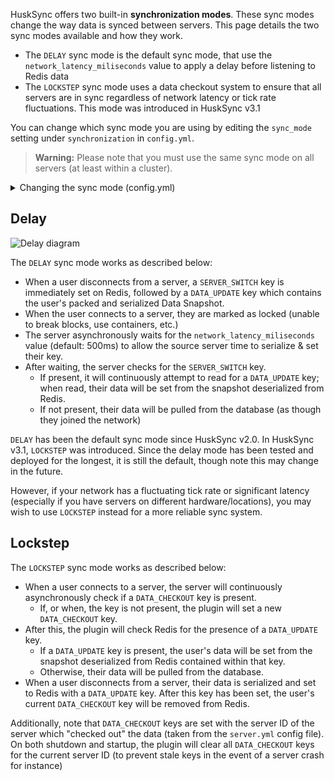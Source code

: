 HuskSync offers two built-in **synchronization modes**. These sync modes change the way data is synced between servers. This page details the two sync modes available and how they work.

* The `DELAY` sync mode is the default sync mode, that use the `network_latency_miliseconds` value to apply a delay before listening to Redis data
* The `LOCKSTEP` sync mode uses a data checkout system to ensure that all servers are in sync regardless of network latency or tick rate fluctuations. This mode was introduced in HuskSync v3.1

You can change which sync mode you are using by editing the `sync_mode` setting under `synchronization` in `config.yml`. 

> **Warning:** Please note that you must use the same sync mode on all servers (at least within a cluster).

<details>
<summary>Changing the sync mode (config.yml)</summary>

```yaml
synchronization:
  # The mode of data synchronization to use (DELAY or LOCKSTEP). DELAY should be fine for most networks. Docs: https://william278.net/docs/husksync/sync-modes
  mode: DELAY
```
</details>

## Delay
![Delay diagram](https://raw.githubusercontent.com/WiIIiam278/HuskSync/master/images/system-diagram.png)

The `DELAY` sync mode works as described below:
* When a user disconnects from a server, a `SERVER_SWITCH` key is immediately set on Redis, followed by a `DATA_UPDATE` key which contains the user's packed and serialized Data Snapshot.
* When the user connects to a server, they are marked as locked (unable to break blocks, use containers, etc.)
* The server asynchronously waits for the `network_latency_miliseconds` value (default: 500ms) to allow the source server time to serialize & set their key.
* After waiting, the server checks for the `SERVER_SWITCH` key. 
  * If present, it will continuously attempt to read for a `DATA_UPDATE` key; when read, their data will be set from the snapshot deserialized from Redis.
  * If not present, their data will be pulled from the database (as though they joined the network)

`DELAY` has been the default sync mode since HuskSync v2.0. In HuskSync v3.1, `LOCKSTEP` was introduced. Since the delay mode has been tested and deployed for the longest, it is still the default, though note this may change in the future.

However, if your network has a fluctuating tick rate or significant latency (especially if you have servers on different hardware/locations), you may wish to use `LOCKSTEP` instead for a more reliable sync system.

## Lockstep
The `LOCKSTEP` sync mode works as described below:
* When a user connects to a server, the server will continuously asynchronously check if a `DATA_CHECKOUT` key is present. 
  * If, or when, the key is not present, the plugin will set a new `DATA_CHECKOUT` key.
* After this, the plugin will check Redis for the presence of a `DATA_UPDATE` key. 
  * If a `DATA_UPDATE` key is present, the user's data will be set from the snapshot deserialized from Redis contained within that key.
  * Otherwise, their data will be pulled from the database.
* When a user disconnects from a server, their data is serialized and set to Redis with a `DATA_UPDATE` key. After this key has been set, the user's current `DATA_CHECKOUT` key will be removed from Redis.

Additionally, note that `DATA_CHECKOUT` keys are set with the server ID of the server which "checked out" the data (taken from the `server.yml` config file). On both shutdown and startup, the plugin will clear all `DATA_CHECKOUT` keys for the current server ID (to prevent stale keys in the event of a server crash for instance)
